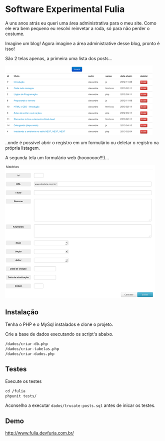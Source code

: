 # Software Experimental Fulia

A uns anos atrás eu queri uma área administrativa para o meu site. Como ele era bem pequeno eu resolvi
reinvetar a roda, só para não perder o costume.

Imagine um blog! Agora imagine a área administrative desse blog, pronto é isso!

São 2 telas apenas, a primeira uma lista dos posts...

![lista dos posts](https://github.com/flaviomicheletti/fulia/blob/releitura/telas/primeira-tela.png "lista dos posts")

..onde é possível abrir o registro em um formulário ou deletar o registro na própria listagem.

A segunda tela um formulário web (hooooooo!!!)...

![formulário](https://github.com/flaviomicheletti/fulia/blob/releitura/telas/segunda-tela.png "formulário")


## Instalação

Tenha o PHP e o MySql instalados e clone o projeto.

Crie a base de dados executando os script's abaixo.

    /dados/criar-db.php
    /dados/criar-tabelas.php
    /dados/criar-dados.php

## Testes

Execute os testes

    cd /fulia
    phpunit tests/

Aconselho a executar `dados/trucate-posts.sql` antes de inicar os testes.

## Demo

http://www.fulia.devfuria.com.br/
